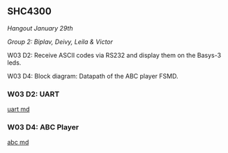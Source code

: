 ## SHC4300

*Hangout January 29th*

*Group 2: Biplav, Deivy, Leila & Victor*

W03 D2: Receive ASCII codes via RS232 and display them on the Basys-3 leds.

W03 D4: Block diagram: Datapath of the ABC player FSMD.


### W03 D2: UART

[uart md](./UART_ASCII.md)

### W03 D4: ABC Player

[abc md](./ABC_Player.md)






